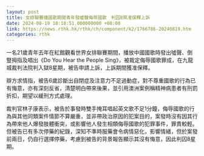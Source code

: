 ```yaml
---
layout: post
title: 女排聯賽播國歌期間青年發噓聲侮辱國歌　判囚8周准保釋上訴
date: 2024-08-19 18:18:51.000000000 +08:00
link: https://news.rthk.hk/rthk/ch/component/k2/1766786-20240819.htm
categories: rthk
---
```


一名21歲青年去年在紅館觀看世界女排聯賽期間，播放中國國歌時發出噓聲、倒豎拇指及唱出《Do You Hear the People Sing》，被裁定侮辱國歌罪成，在九龍城裁判法院判入獄8星期，被告申請上訴，上訴期間獲准保釋。

辯方求情指，被告6歲診斷出自閉症及注意力不足過動症，對不尊重國歌的行為已有悔意，亦有深刻反省，清楚明白帶來後果，並引用澳洲案例稱精神病患者有刑罰折扣，期望以緩刑方式處理。

裁判官林子康表示，被告於事發時雙手掩耳唱起英文歌不足1分鐘，侮辱國歌的行為與其他同類案件情節不算嚴重，並非帶政治原因的犯案目的，案發時沒有因其行為帶來他人爆發肢體衝突，或影響他人發生相類侮辱國歌的犯罪事件，罪責較輕。但被告已有多次停藥的紀錄，深知不準時服藥會令病情惡化，影響情緒，但於案發前兩日，仍自行選擇停藥，考慮到被告的背景報告顯示其沒有悔意，因此判囚8星期。
